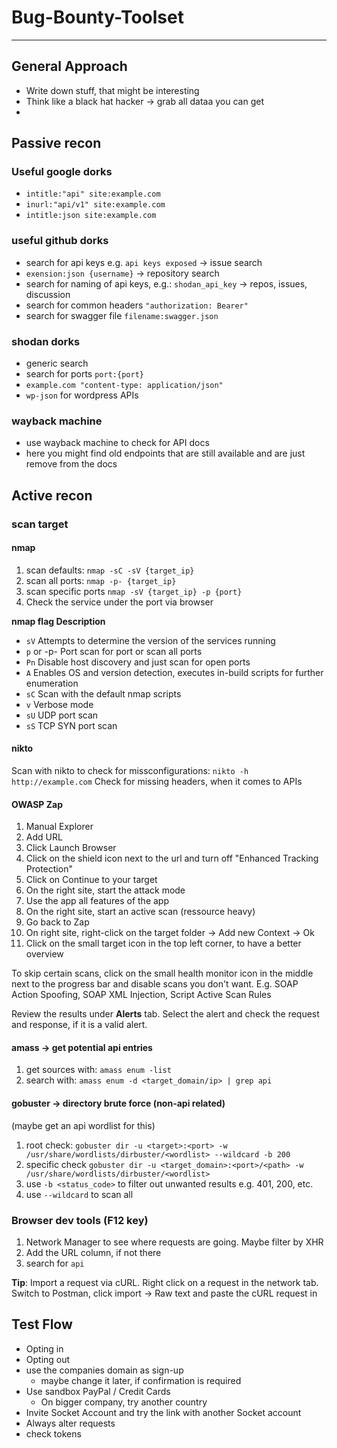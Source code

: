 # Bug-Bounty-Toolset

-----------
## General Approach

- Write down stuff, that might be interesting
- Think like a black hat hacker -> grab all dataa you can get
- 

## Passive recon

### Useful google dorks

- `intitle:"api" site:example.com`
- `inurl:"api/v1" site:example.com`
- `intitle:json site:example.com`

### useful github dorks

- search for api keys e.g. `api keys exposed` -> issue search
- `exension:json {username}` -> repository search
- search for naming of api keys, e.g.: `shodan_api_key` -> repos, issues, discussion
- search for common headers `"authorization: Bearer"`
- search for swagger file `filename:swagger.json`

### shodan dorks

- generic search
- search for ports `port:{port}`
- `example.com "content-type: application/json"`
- `wp-json` for wordpress APIs

### wayback machine

- use wayback machine to check for API docs
- here you might find old endpoints that are still available and are just remove from the docs


## Active recon

### scan target

#### nmap
1. scan defaults: `nmap -sC -sV {target_ip}`
2. scan all ports: `nmap -p- {target_ip}`
3. scan specific ports `nmap -sV {target_ip} -p {port}`
4. Check the service under the port via browser

**nmap flag	Description**
- `sV`	Attempts to determine the version of the services running
- `p` <x> or -p-	Port scan for port <x> or scan all ports
- `Pn`	Disable host discovery and just scan for open ports
- `A`	Enables OS and version detection, executes in-build scripts for further enumeration 
- `sC`	Scan with the default nmap scripts
- `v`	Verbose mode
- `sU`	UDP port scan
- `sS`	TCP SYN port scan

#### nikto
Scan with nikto to check for missconfigurations: `nikto -h http://example.com`
Check for missing headers, when it comes to APIs


#### OWASP Zap

1. Manual Explorer
2. Add URL
3. Click Launch Browser
4. Click on the shield icon next to the url and turn off "Enhanced Tracking Protection"
5. Click on Continue to your target
6. On the right site, start the attack mode
7. Use the app all features of the app
8. On the right site, start an active scan (ressource heavy)
9. Go back to Zap
10. On right site, right-click on the target folder -> Add new Context -> Ok
11. Click on the small target icon in the top left corner, to have a better overview

To skip certain scans, click on the small health monitor icon in the middle next to the progress bar and disable scans you don't want. E.g. SOAP Action Spoofing, SOAP XML Injection, Script Active Scan Rules

Review the results under **Alerts** tab. Select the alert and check the request and response, if it is a valid alert.

#### amass -> get potential api entries

1. get sources with: `amass enum -list`
2. search with: `amass enum -d <target_domain/ip> | grep api`

#### gobuster -> directory brute force (non-api related)

(maybe get an api wordlist for this)
1. root check: `gobuster dir -u <target>:<port> -w /usr/share/wordlists/dirbuster/<wordlist> --wildcard -b 200`
2. specific check `gobuster dir -u <target_domain>:<port>/<path> -w /usr/share/wordlists/dirbuster/<wordlist>`
3. use `-b <status_code>` to filter out unwanted results e.g. 401, 200, etc.
4. use `--wildcard` to scan all

### Browser dev tools (F12 key)

1. Network Manager to see where requests are going. Maybe filter by XHR
2. Add the URL column, if not there
3. search for `api`

**Tip**: Import a request via cURL. Right click on a request in the network tab. Switch to Postman, click import -> Raw text and paste the cURL request in

## Test Flow

- Opting in
- Opting out
- use the companies domain as sign-up 
  - maybe change it later, if confirmation is required
- Use sandbox PayPal / Credit Cards
  - On bigger company, try another country
- Invite Socket Account and try the link with another Socket account
- Always alter requests
- check tokens
